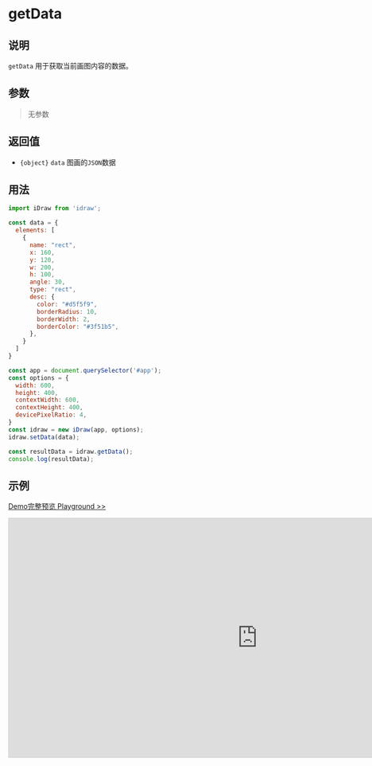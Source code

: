 # getData

## 说明

`getData` 用于获取当前画图内容的数据。

## 参数

> 无参数

## 返回值

- `{object}` `data` 图画的`JSON`数据

## 用法

```js
import iDraw from 'idraw';

const data = {
  elements: [
    {
      name: "rect",
      x: 160,
      y: 120,
      w: 200,
      h: 100,
      angle: 30,
      type: "rect",
      desc: {
        color: "#d5f5f9",
        borderRadius: 10,
        borderWidth: 2,
        borderColor: "#3f51b5",
      },
    }
  ]
}

const app = document.querySelector('#app');
const options = {
  width: 600,
  height: 400,
  contextWidth: 600,
  contextHeight: 400,
  devicePixelRatio: 4,
}
const idraw = new iDraw(app, options);
idraw.setData(data);

const resultData = idraw.getData();
console.log(resultData);
```

## 示例

[Demo完整预览 Playground >>](https://idraw.js.org/playground/?demo=api-getData)

<iframe 
  src="https://idraw.js.org/playground/?demo=api-getData&header=false&sider=false&default-editor-split=37" 
  width="1000" height="480" frameborder="no" border="0"
  style="border: 1px solid #cecece; margin: 0px auto;"
></iframe>